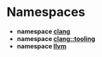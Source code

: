 # Namespaces




* **namespace [clang](../Namespaces/namespaceclang.md)** 
* **namespace [clang::tooling](../Namespaces/namespaceclang_1_1tooling.md)** 
* **namespace [llvm](../Namespaces/namespacellvm.md)** 





